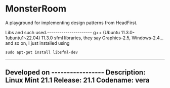 # MonsterRoom
A playground for implementing design patterns from HeadFirst.

Libs and such used.----------------------
g++ (Ubuntu 11.3.0-1ubuntu1~22.04) 11.3.0
sfml libraries, they say Graphics-2.5, Windows-2.4... and so on, I just installed using
```
sudo apt-get install libsfml-dev
```
-----------------------------------------

Developed on -----------------
Description:	Linux Mint 21.1
Release:	21.1
Codename:	vera
------------------------------

